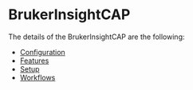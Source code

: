 # BrukerInsightCAP

The details of the BrukerInsightCAP are the following:
* [Configuration](/cmf.custom.help/techspec>connectiot>iotequipmenttypes>BrukerInsightCAP>BrukerInsightCAP-Configuration)
* [Features](/cmf.custom.help/techspec>connectiot>iotequipmenttypes>BrukerInsightCAP>BrukerInsightCAP-Features)
* [Setup](/cmf.custom.help/techspec>connectiot>iotequipmenttypes>BrukerInsightCAP>BrukerInsightCAP-Setup)
* [Workflows](/cmf.custom.help/techspec>connectiot>iotequipmenttypes>BrukerInsightCAP>BrukerInsightCAP-Workflows)


